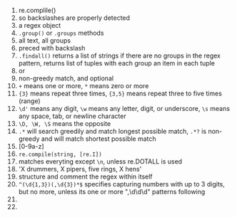 1. re.complile()
2. so backslashes are properly detected
3. a regex object
4. `.group()` or `.groups` methods
5. all text, all groups
6. preced with backslash
7. `.findall()` returns a list of strings if
there are no groups in the regex pattern,
returns list of tuples with each group an
item in each tuple
8. or
9. non-greedy match, and optional
10. `+` means one or more, `*` means zero or more
11. `{3}` means repeat three times,
`{3,5}` means repeat three to five times (range)
12. `\d'` means any digit,
`\w` means any letter, digit, or underscore,
`\s` means any space, tab, or newline character
13. `\D, \W, \S` means the opposite
14. `.*` will search greedily and match longest
possible match, `.*?` is non-greedy and will
match shortest possible match
15. [0-9a-z]
16. `re.compile(string, [re.I])`
17. matches everyting except `\n`, unless
re.DOTALL is used
18. 'X drummers, X pipers, five rings, X hens'
19. structure and comment the regex within itself
20. `^(\d{1,3})(,\d{3})*$` specifies capturing numbers with up to 3 digits,
but no more, unless its one or more ",\d\d\d" patterns following
21. 
22. 
